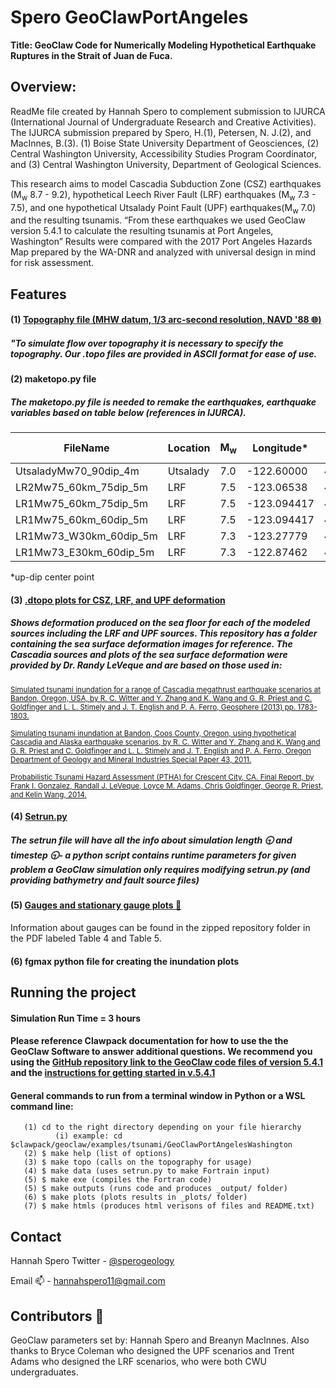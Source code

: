 # Spero GeoClawPortAngeles #
**Title: GeoClaw Code for Numerically Modeling Hypothetical Earthquake Ruptures in the Strait of Juan de Fuca.** 

## **Overview:** ## 
ReadMe file created by Hannah Spero to complement submission to IJURCA (International Journal of Undergraduate Research and Creative Activities). The IJURCA submission prepared by Spero, H.(1), Petersen, N. J.(2), and MacInnes, B.(3). (1) Boise State University Department of Geosciences, (2) Central Washington University, Accessibility Studies Program Coordinator, and (3) Central Washington University, Department of Geological Sciences. 

This research aims to model Cascadia Subduction Zone (CSZ) earthquakes (M<sub>w</sub> 8.7 - 9.2), hypothetical Leech River Fault (LRF) earthquakes (M<sub>w</sub> 7.3 - 7.5), and one hypothetical Utsalady Point Fault (UPF) earthquakes(M<sub>w</sub> 7.0) and the resulting tsunamis. “From these earthquakes we used GeoClaw version 5.4.1 to calculate the resulting tsunamis at Port Angeles, Washington” Results were compared with the 2017 Port Angeles Hazards Map prepared by the WA-DNR and analyzed with universal design in mind for risk assessment.

## **Features** ##
#### (1) [Topography file (MHW datum, 1/3 arc-second resolution, NAVD '88 :globe_with_meridians:)](https://catalog.data.gov/dataset/strait-of-juan-de-fuca-1-3-arc-second-navd-88-coastal-digital-elevation-model) ####
##### "To simulate flow over topography it is necessary to specify the topography. Our .topo files are provided in ASCII format for ease of use. #####
      
#### (2) maketopo.py file ####
##### The maketopo.py file is needed to remake the earthquakes, earthquake variables based on table below (references in IJURCA). #####
| FileName  | Location |M<sub>w</sub>| Longitude* | Latitude* | Strike | Length (km) | Width (km) | Depth (km) | Rake | Dip | Slip (m) |
| ------------- | ------------- | ------------- | ------------- | ------------- | ------------- | ------------- | ------------- | ------------- | ------------- | ------------- | ------------- |
| UtsaladyMw70_90dip_4m | Utsalady  | 7.0 | -122.60000 | 48.30000 | 298 | 29 | 8 | 0 | 90 | 90 | 4 |
| LR2Mw75_60km_75dip_5m  | LRF  | 7.5 | -123.06538 | 48.366628 | 294 | 60 | 15 | 0 | 90 | 75 | 5 |
| LR1Mw75_60km_75dip_5m  | LRF  | 7.5 | -123.094417 | 48.304968 | 294 | 60 | 15 | 0 | 90 | 75 | 5 |
| LR1Mw75_60km_60dip_5m  | LRF  | 7.5 | -123.094417 | 48.304968 | 294 | 60 | 15 | 0 | 90 | 60 | 5 |
| LR1Mw73_W30km_60dip_5m  | LRF  | 7.3 | -123.27779 | 48.359396 | 294 | 30 | 15 | 0 | 90 | 60 | 5 |
| LR1Mw73_E30km_60dip_5m  | LRF | 7.3 | -122.87462 | 48.304968 | 294 | 30 | 15 | 0 | 90 | 60 | 5 |

*up-dip center point

#### (3) [.dtopo plots for CSZ, LRF, and UPF deformation](https://www.clawpack.org/geoclaw/dtopotools_examples.html) ####
##### Shows deformation produced on the sea floor for each of the modeled sources including the LRF and UPF sources. This repository has a folder containing the sea surface deformation images for reference. The Cascadia sources and plots of the sea surface deformation were provided by Dr. Randy LeVeque and are based on those used in: 

<sub> [Simulated tsunami inundation for a range of Cascadia megathrust earthquake scenarios at Bandon, Oregon, USA, by R. C. Witter and Y. Zhang and K. Wang and G. R. Priest and C. Goldfinger and L. L. Stimely and J. T. English and P. A. Ferro, Geosphere (2013) pp. 1783-1803.](https://pubs.geoscienceworld.org/gsa/geosphere/article/9/6/1783/132896/Simulated-tsunami-inundation-for-a-range-of) </sub>

<sub> [Simulating tsunami inundation at Bandon, Coos County, Oregon, using hypothetical Cascadia and Alaska earthquake scenarios, by R. C. Witter and Y. Zhang and K. Wang and G. R. Priest and C. Goldfinger and L. L. Stimely and J. T. English and P. A. Ferro, Oregon Department of Geology and Mineral Industries Special Paper 43, 2011.](https://www.oregongeology.org/tsuclearinghouse/resources/sp-43/SP-43_onscreen144dpi.pdf) </sub>

<sub> [Probabilistic Tsunami Hazard Assessment (PTHA) for Crescent City, CA. Final Report, by Frank I. Gonzalez, Randall J. LeVeque, Loyce M. Adams, Chris Goldfinger, George R. Priest, and Kelin Wang, 2014.](http://hdl.handle.net/1773/25916)</sub>

#### (4) [Setrun.py](https://www.clawpack.org/setrun_geoclaw.html) ####
##### The setrun file will have all the info about simulation length :clock930: and timestep :clock930:- a python script contains runtime parameters for given problem a GeoClaw simulation only requires modifying setrun.py (and providing bathymetry and fault source files) #####
#### (5) [Gauges and stationary gauge plots :pushpin:](https://www.clawpack.org/gauges.html) ####
Information about gauges can be found in the zipped repository folder in the PDF labeled Table 4 and Table 5.
#### (6) fgmax python file for creating the inundation plots ####

## **Running the project** ##
#### Simulation Run Time = 3 hours ####
#### Please reference Clawpack documentation for how to use the the GeoClaw Software to answer additional questions. We recommend you using the [GitHub repository link to the GeoClaw code files of version 5.4.1](https://github.com/clawpack/doc/blob/dev/doc/geoclaw.rst) and the [instructions for getting started in v.5.4.1](https://www.clawpack.org/v5.4.x/geoclaw.html)
#### General commands to run from a terminal window in Python or a WSL command line: ####
       (1) cd to the right directory depending on your file hierarchy
              (i) example: cd $clawpack/geoclaw/examples/tsunami/GeoClawPortAngelesWashington
       (2) $ make help (list of options)
       (3) $ make topo (calls on the topography for usage)
       (4) $ make data (uses setrun.py to make Fortrain input)
       (5) $ make exe (compiles the Fortran code)
       (5) $ make outputs (runs code and produces _output/ folder)
       (6) $ make plots (plots results in _plots/ folder)
       (7) $ make htmls (produces html verisons of files and README.txt)
       
## **Contact** ##
Hannah Spero
Twitter - [@sperogeology](https://twitter.com/SperoGeology)

Email :mailbox: - hannahspero11@gmail.com

## Contributors :ocean:
GeoClaw parameters set by: Hannah Spero and Breanyn MacInnes. Also thanks to Bryce Coleman who designed the UPF scenarios and Trent Adams who designed the LRF scenarios, who were both CWU undergraduates. 
